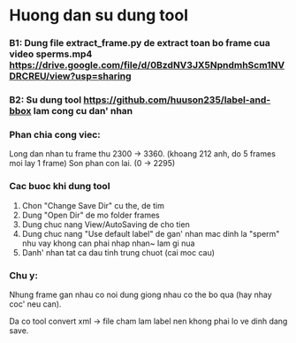  # Huong dan su dung tool
 ### B1: Dung file extract_frame.py de extract toan bo frame cua video sperms.mp4 https://drive.google.com/file/d/0BzdNV3JX5NpndmhScm1NVDRCREU/view?usp=sharing 
 
 ### B2: Su dung tool https://github.com/huuson235/label-and-bbox lam cong cu dan' nhan
 ### Phan chia cong viec:
 Long dan nhan tu frame thu 2300 -> 3360. (khoang 212 anh, do 5 frames moi lay 1 frame)
 Son phan con lai. (0 -> 2295)
 
 ### Cac buoc khi dung tool
 1. Chon "Change Save Dir" cu the, de tim
 2. Dung "Open Dir" de mo folder frames
 3. Dung chuc nang View/AutoSaving de cho tien
 4. Dung chuc nang "Use default label" de gan' nhan mac dinh la "sperm" nhu vay khong can phai nhap nhan~ lam gi nua
 5. Danh' nhan tat ca dau tinh trung chuot (cai moc cau)
 
 ### Chu y:
 
 Nhung frame gan nhau co noi dung giong nhau co the bo qua (hay nhay coc' neu can).
 
 Da co tool convert xml -> file cham lam label nen khong phai lo ve dinh dang save.
 
 
 
